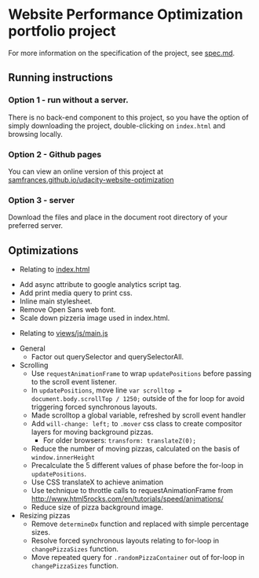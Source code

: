 # Website Performance Optimization portfolio project

For more information on the specification of the project, see [spec.md](spec.md).

## Running instructions

### Option 1 - run without a server.

There is no back-end component to this project, so you have the option of simply
downloading the project, double-clicking on `index.html` and browsing locally.

### Option 2 - Github pages

You can view an online version of this project at
[samfrances.github.io/udacity-website-optimization](https://samfrances.github.io/udacity-website-optimization)

### Option 3 - server

Download the files and place in the document root directory of your preferred server.

## Optimizations

- Relating to [index.html](index.html)
 + Add async attribute to google analytics script tag.
 + Add print media query to print css.
 + Inline main stylesheet.
 + Remove Open Sans web font.
 + Scale down pizzeria image used in index.html.
- Relating to [views/js/main.js](views/js/main.js)
 + General
    - Factor out querySelector and querySelectorAll.
 + Scrolling
    - Use `requestAnimationFrame` to wrap `updatePositions` before passing to the scroll event listener.
    - In `updatePositions`, move line `var scrolltop = document.body.scrollTop / 1250;` outside
    of the for loop for avoid triggering forced synchronous layouts.
    - Made scrolltop a global variable, refreshed by scroll event handler
    - Add `will-change: left;` to `.mover` css class to create compositor layers for moving background pizzas.
        - For older browsers: `transform: translateZ(0);`
    - Reduce the number of moving pizzas, calculated on the basis of `window.innerHeight`
    - Precalculate the 5 different values of phase before the for-loop in `updatePositions`.
    - Use CSS translateX to achieve animation
    - Use technique to throttle calls to requestAnimationFrame from http://www.html5rocks.com/en/tutorials/speed/animations/
    - Reduce size of pizza background image.
 + Resizing pizzas
    - Remove `determineDx` function and replaced with simple percentage sizes.
    - Resolve forced synchronous layouts relating to for-loop in `changePizzaSizes` function.
    - Move repeated query for `.randomPizzaContainer` out of for-loop in `changePizzaSizes` function.

